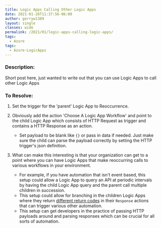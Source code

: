 ```yaml
---
title: Logic Apps Calling Other Logic Apps
date: 2021-01-26T11:37:56-06:00
author: gerryw1389
layout: single
classes: wide
permalink: /2021/01/logic-apps-calling-logic-apps/
tags:
  - Azure
tags:
  - Azure-LogicApps
---
```

<!--more-->

### Description:

Short post here, just wanted to write out that you can use Logic Apps to call other Logic Apps

### To Resolve:

1. Set the trigger for the 'parent' Logic App to Reoccurrence.

2. Obviously add the action 'Choose A Logic App Workflow' and point to the child Logic App which consists of HTTP Request as trigger and contains a HTTP Response as an action.
   - Set payload to be blank like `{}` or pass in data if needed. Just make sure the child can parse the payload correctly by setting the HTTP trigger's json definition.

3. What can make this interesting is that your organization can get to a point where you can have Logic Apps that make reoccurring calls to various workflows in your environment.

   - For example, if you have automation that isn't event based, this setup could allow a Logic App to query an API at periodic intervals by having the child Logic App query and the parent call multiple children in succession.
   - This setup could allow for branching in the children Logic Apps where they return [different return codes](https://cloudinfoworld.home.blog/2019/07/27/welcome-to-logic-apps/) in their `Response` actions that can trigger various other automation.
   - This setup can get developers in the practice of passing HTTP payloads around and parsing responses which can be crucial for all sorts of automation.
